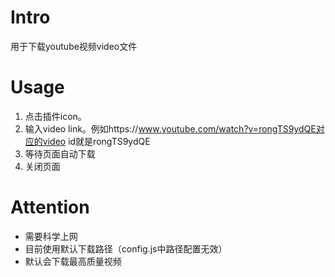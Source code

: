 
# Intro

用于下载youtube视频video文件

# Usage

1. 点击插件icon。
2. 输入video link。例如https://www.youtube.com/watch?v=rongTS9ydQE对应的video id就是rongTS9ydQE
3. 等待页面自动下载
4. 关闭页面


# Attention

- 需要科学上网
- 目前使用默认下载路径（config.js中路径配置无效）
- 默认会下载最高质量视频
